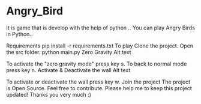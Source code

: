 # Angry_Bird
It is game that is develop with the help of python .. You can play 
Angry Birds in Python..

Requirements
pip install -r requirements.txt
To play
Clone the project.
Open the src folder.
python main.py
Zero Gravity
Alt text

To activate the "zero gravity mode" press key s.
To back to normal mode press key n.
Activate & Deactivate the wall
Alt text

To activate or deactivate the wall press key w.
Join the project
The project is Open Source. Feel free to contribute. Please help me to keep this project updated! Thanks you very much :)
